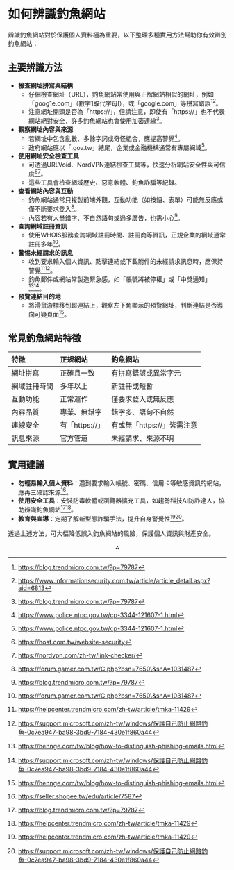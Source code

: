 # 如何辨識釣魚網站

辨識釣魚網站對於保護個人資料極為重要，以下整理多種實用方法幫助你有效辨別釣魚網站：

## 主要辨識方法

- **檢查網址拼寫與結構**
    - 仔細檢查網址（URL），釣魚網站常使用與正牌網站相似的網址，例如「goog1e.com」（數字1取代字母l），或「gcogle.com」等拼寫錯誤[^6][^3]。
    - 注意網址開頭是否為「https://」，但請注意，即使有「https://」也不代表網站絕對安全，許多釣魚網站也會使用加密連線[^6]。
- **觀察網址內容與來源**
    - 若網址中包含亂數、多餘字詞或奇怪組合，應提高警覺[^7]。
    - 政府網站應以「.gov.tw」結尾，企業或金融機構通常有專屬網域[^7]。
- **使用網址安全檢查工具**
    - 可透過URLVoid、NordVPN連結檢查工具等，快速分析網站安全性與可信度[^2][^10]。
    - 這些工具會檢查網域歷史、惡意軟體、釣魚詐騙等紀錄。
- **查看網站內容與互動**
    - 釣魚網站通常只複製前端外觀，互動功能（如按鈕、表單）可能無反應或僅不斷要求登入[^5]。
    - 內容若有大量錯字、不自然語句或過多廣告，也需小心[^6]。
- **查詢網域註冊資訊**
    - 使用WHOIS服務查詢網域註冊時間、註冊商等資訊，正規企業的網域通常註冊多年[^5]。
- **警惕未經請求的訊息**
    - 收到要求輸入個人資訊、點擊連結或下載附件的未經請求訊息時，應保持警覺[^1][^9]。
    - 釣魚郵件或網站常製造緊急感，如「帳號將被停權」或「中獎通知」[^4][^9]。
- **預覽連結目的地**
    - 將滑鼠游標移到超連結上，觀察左下角顯示的預覽網址，判斷連結是否導向可疑頁面[^4]。


## 常見釣魚網站特徵

| 特徵 | 正規網站 | 釣魚網站 |
| :-- | :-- | :-- |
| 網址拼寫 | 正確且一致 | 有拼寫錯誤或異常字元 |
| 網域註冊時間 | 多年以上 | 新註冊或短暫 |
| 互動功能 | 正常運作 | 僅要求登入或無反應 |
| 內容品質 | 專業、無錯字 | 錯字多、語句不自然 |
| 連線安全 | 有「https://」 | 有或無「https://」皆需注意 |
| 訊息來源 | 官方管道 | 未經請求、來源不明 |

## 實用建議

- **勿輕易輸入個人資料**：遇到要求輸入帳號、密碼、信用卡等敏感資訊的網站，應再三確認來源[^8]。
- **使用安全工具**：安裝防毒軟體或瀏覽器擴充工具，如趨勢科技AI防詐達人，協助辨識釣魚網站[^6][^1]。
- **教育與宣導**：定期了解新型態詐騙手法，提升自身警覺性[^1][^9]。

透過上述方法，可大幅降低誤入釣魚網站的風險，保護個人資訊與財產安全。

<div style="text-align: center">⁂</div>

[^1]: https://helpcenter.trendmicro.com/zh-tw/article/tmka-11429

[^2]: https://host.com.tw/website-security

[^3]: https://www.informationsecurity.com.tw/article/article_detail.aspx?aid=6813

[^4]: https://hennge.com/tw/blog/how-to-distinguish-phishing-emails.html

[^5]: https://forum.gamer.com.tw/C.php?bsn=7650\&snA=1031487

[^6]: https://blog.trendmicro.com.tw/?p=79787

[^7]: https://www.police.ntpc.gov.tw/cp-3344-121607-1.html

[^8]: https://seller.shopee.tw/edu/article/7587

[^9]: https://support.microsoft.com/zh-tw/windows/保護自己防止網路釣魚-0c7ea947-ba98-3bd9-7184-430e1f860a44

[^10]: https://nordvpn.com/zh-tw/link-checker/

